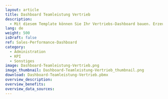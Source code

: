```yaml
---
layout: article
title: Dashboard Teamleistung Vertrieb
description: 
  - Mit diesem Template können Sie Ihr Vertriebs-Dashboard bauen. Erzeugen Sie mehr Wettbewerb durch sichtbare Kennzahlen. Einfach Datenquelle Ihrer Wahl anschließen (z. B. Excel) und loslegen!
lang: de
weight: 500
isDraft: false
ref: Sales-Performance-Dashboard
category:
  - Administration
  - KPI
  - Sonstiges
image: Dashboard-Teamleistung-Vertrieb.png
image_thumbnail: Dashboard-Teamleistung-Vertrieb_thumbnail.png
download: Dashboard-Teamleistung-Vertrieb.pbmx
overview_description:
overview_benefits:
overview_data_sources:
---
```

